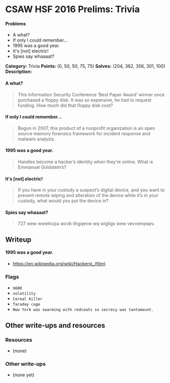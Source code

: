 # CSAW HSF 2016 Prelims: Trivia

#### Problems
* A what?
* If only I could remember...
* 1995 was a good year.
* It's [not] electric!
* Spies say whaaaat?

**Category:** Trivia
**Points:** (0, 50, 50, 75, 75) 
**Solves:** (204, 362, 356, 301, 100)
**Description:**

#### A what?
> This Information Security Conference ‘Best Paper Award’ winner once purchased a floppy disk. It was so expensive, he had to request funding. How much did that floppy disk cost?

#### If only I could remember...
> Begun in 2007, this product of a nonprofit organization is an open source memory forensics framework for incident response and malware analysis.  

#### 1995 was a good year.
> Handles become a hacker’s identity when they’re online. What is Emmanuel Goldstein’s?

#### It's [not] electric!
> If you have in your custody a suspect’s digital device, and you want to prevent remote wiping and alteration of the device while it’s in your custody, what would you put the device in?

#### Spies say whaaaat?
> 727 wew wwelncpa wcvb lihgqevw wq wigligs wew vevvenqwpv.

## Writeup

#### 1995 was a good year.
* https://en.wikipedia.org/wiki/Hackers\_(film)

### Flags
* `$600`
* `volatility`
* `Cereal Killer`
* `faraday cage`
* `New York was swarming with redcoats so secrecy was tantamount.`

## Other write-ups and resources

### Resources
* (none)

### Other write-ups
* (none yet)


